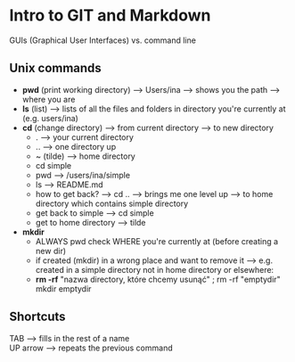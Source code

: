 # Intro to GIT and Markdown

GUIs (Graphical User Interfaces) vs. command line
  
## **Unix commands**<br>
* **pwd** (print working directory) --> Users/ina --> shows you the path --> where you are<br>
* **ls** (list) --> lists of all the files and folders in directory you're currently at (e.g. users/ina)<br>
* **cd** (change directory) --> from current directory --> to new directory<br>
    -  . --> your current directory<br>
    - .. --> one directory up<br>
    - ~ (tilde) --> home directory<br>
    - cd simple<br>
    - pwd --> /users/ina/simple<br>
    - ls --> README.md<br>
    - how to get back? --> cd .. --> brings me one level up --> to home directory which contains simple directory<br>
    - get back to simple --> cd simple<br>
    - get to home directory --> tilde<br>
* **mkdir**<br>
    - ALWAYS pwd check WHERE you're currently at (before creating a new dir)<br>
    - if created (mkdir) in a wrong place and want to remove it --> e.g. created in a simple directory not in home directory or elsewhere:<br>
    - **rm -rf** "nazwa directory, które chcemy usunąć" ; rm -rf "emptydir"<br>
      mkdir emptydir<br>
     
## **Shortcuts**<br>
  TAB --> fills in the rest of a name<br>
  UP arrow --> repeats the previous command<br>
  
